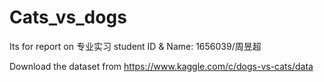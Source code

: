 # Cats_vs_dogs

Its for report on 专业实习 student ID & Name: 1656039/周昱超

Download the dataset from  https://www.kaggle.com/c/dogs-vs-cats/data
